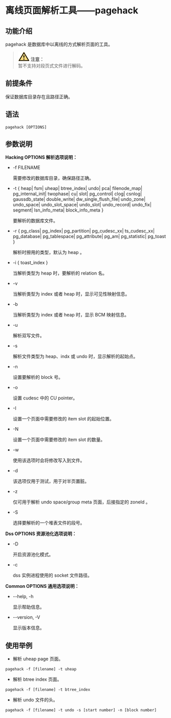 # 离线页面解析工具——pagehack

## 功能介绍<a name="zh-cn_topic_0237152442_section125419154823"></a>

pagehack 是数据库中以离线的方式解析页面的工具。
>![](public_sys-resources/icon-caution.png) **注意：**<br/>
>暂不支持对段页式文件进行解码。<br/>

## 前提条件<a name="zh-cn_topic_0237152442_section14602518111"></a>

保证数据库目录存在且路径正确。

## 语法<a name="zh-cn_topic_0237152442_section554725771"></a>

```
pagehack [OPTIONS]
```

## 参数说明<a name="zh-cn_topic_0237152442_section4751333172417"></a>

**Hacking OPTIONS 解析选项说明：**

-   -f FILENAME

    需要修改的数据库目录，确保路径正确。

-   -t { heap| fsm| uheap| btree_index| undo| pca| filenode_map| pg_internal_init| twophase| cu| slot| pg_control| clog| csnlog| gaussdb_state| double_write| dw_single_flush_file| undo_zone| undo_space| undo_slot_space| undo_slot| undo_record| undo_fix| segment| lsn_info_meta| block_info_meta }

    要解析的数据库文件。

-   -r { pg_class| pg_index| pg_partition| pg_cudesc_xx| ts_cudesc_xx| pg_database| pg_tablespace| pg_attribute| pg_am| pg_statistic| pg_toast }

    解析时擦用的类型，默认为 heap 。

-   -i { toast_index }

    当解析类型为 heap 时，要解析的 relation 名。

-   -v

    当解析类型为 index 或者 heap 时，显示可见性映射信息。

-   -b

    当解析类型为 index 或者 heap 时，显示 BCM 映射信息。

-   -u

    解析双写文件。

-   -s

    解析文件类型为 heap、indx 或 undo 时，显示解析的起始点。

-   -n

    设置要解析的 block 号。

-   -o

    设置 cudesc 中的 CU pointer。

-   -I

    设置一个页面中需要修改的 item slot 的起始位置。

-   -N

    设置一个页面中需要修改的 item slot 的数量。

-   -w

    使用该选项时会将修改写入到文件。

-   -d

    该选项仅用于测试，用于对半页置脏。

-   -z

    仅可用于解析 undo space/group meta 页面，后接指定的 zoneId 。

-   -S

    选择要解析的一个堆表文件的段号。

**Dss OPTIONS 资源池化选项说明：**
-   -D

    开启资源池化模式。

-   -c

    dss 实例进程使用的 socket 文件路径。

**Common OPTIONS 通用选项说明：**
-   --help, -h

    显示帮助信息。

-   --version, -V

    显示版本信息。

## 使用举例<a name="zh-cn_topic_0237152442_section554725871"></a>

+ 解析 uheap page 页面。
```
pagehack -f [filename] -t uheap
```

+ 解析 btree index 页面。
```
pagehack -f [filename] -t btree_index
```

+ 解析 undo 文件的头。
```
pagehack -f [filename] -t undo -s [start number] -n [block number]
```